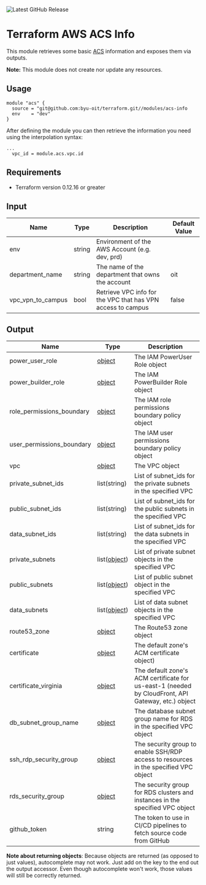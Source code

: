 ![Latest GitHub Release](https://img.shields.io/github/v/release/byuoitav/terraform?sort=semver)

# Terraform AWS ACS Info

This module retrieves some basic [ACS](https://github.com/byu-oit/aws-acs) information and exposes them via outputs. 

**Note:** This module does not create nor update any resources.

## Usage

```hcl
module "acs" {
  source = "git@github.com:byu-oit/terraform.git//modules/acs-info
  env    = "dev"
}
```
After defining the module you can then retrieve the information you need using the interpolation syntax:
```hcl
...
  vpc_id = module.acs.vpc.id

```

## Requirements
* Terraform version 0.12.16 or greater

## Input

| Name | Type | Description | Default Value |
| --- | --- | --- | --- |
| env | string | Environment of the AWS Account (e.g. dev, prd)|  |
| department_name | string | The name of the department that owns the account | oit |
| vpc_vpn_to_campus | bool | Retrieve VPC info for the VPC that has VPN access to campus | false |

## Output

| Name | Type |Description |
| --- | --- | --- |
| power_user_role | [object](https://www.terraform.io/docs/providers/aws/d/iam_role.html#attributes-reference) | The IAM PowerUser Role object |
| power_builder_role | [object](https://www.terraform.io/docs/providers/aws/d/iam_role.html#attributes-reference) | The IAM PowerBuilder Role object |
| role_permissions_boundary | [object](https://www.terraform.io/docs/providers/aws/d/iam_policy.html#attributes-reference) | The IAM role permissions boundary policy object |
| user_permissions_boundary | [object](https://www.terraform.io/docs/providers/aws/d/iam_policy.html#attributes-reference) | The IAM user permissions boundary policy object |
| vpc | [object](https://www.terraform.io/docs/providers/aws/d/vpc.html#attributes-reference) | The VPC object |
| private_subnet_ids | list(string) | List of subnet_ids for the private subnets in the specified VPC |
| public_subnet_ids | list(string) | List of subnet_ids for the public subnets in the specified VPC |
| data_subnet_ids | list(string) | List of subnet_ids for the data subnets in the specified VPC |
| private_subnets | list([object](https://www.terraform.io/docs/providers/aws/r/subnet.html#attributes-reference)) | List of private subnet objects in the specified VPC |
| public_subnets | list([object](https://www.terraform.io/docs/providers/aws/r/subnet.html#attributes-reference)) | List of public subnet object in the specified VPC |
| data_subnets | list([object](https://www.terraform.io/docs/providers/aws/r/subnet.html#attributes-reference)) | List of data subnet objects in the specified VPC |
| route53_zone | [object](https://www.terraform.io/docs/providers/aws/r/route53_zone.html#attributes-reference) | The Route53 zone object |
| certificate | [object](https://www.terraform.io/docs/providers/aws/d/acm_certificate.html#attributes-reference) | The default zone's ACM certificate object) |
| certificate_virginia | [object](https://www.terraform.io/docs/providers/aws/d/acm_certificate.html#attributes-reference) | The default zone's ACM certificate for us-east-1 (needed by CloudFront, API Gateway, etc.) object |
| db_subnet_group_name | [object](https://www.terraform.io/docs/providers/aws/d/security_group.html) | The database subnet group name for RDS in the specified VPC object |
| ssh_rdp_security_group | [object](https://www.terraform.io/docs/providers/aws/d/security_group.html) | The security group to enable SSH/RDP access to resources in the specified VPC object |
| rds_security_group | [object](https://www.terraform.io/docs/providers/aws/d/security_group.html) | The security group for RDS clusters and instances in the specified VPC object |
| github_token | string | The token to use in CI/CD pipelines to fetch source code from GitHub |

**Note about returning objects**: Because objects are returned (as opposed to just values), autocomplete may not work. Just add on the key to the end out the output accessor. Even though autocomplete won't work, those values will still be correctly returned.

